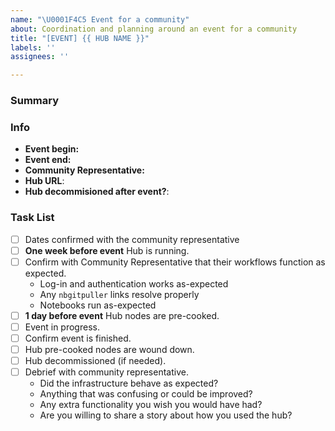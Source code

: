 ```yaml
---
name: "\U0001F4C5 Event for a community"
about: Coordination and planning around an event for a community
title: "[EVENT] {{ HUB NAME }}"
labels: ''
assignees: ''

---
```


### Summary

<!-- Please provide a short, one-sentence summary about this event. -->

### Info

- **Event begin:** <!-- The date that the event will start. -->
- **Event end:** <!-- The date that the event will end. -->
- **Community Representative:** <!-- The GitHub ID of the current representative for the Hub and Community, e.g. @octocat -->
- **Hub URL**: <!-- The URL of the hub that will be used for the event -->
- **Hub decommisioned after event?**: <!-- Will this hub be decommissioned after the event is over? -->

### Task List

- [ ] Dates confirmed with the community representative
- [ ] **One week before event** Hub is running.
- [ ] Confirm with Community Representative that their workflows function as expected.
  - Log-in and authentication works as-expected
  - Any `nbgitpuller` links resolve properly
  - Notebooks run as-expected
- [ ] **1 day before event** Hub nodes are pre-cooked.
- [ ] Event in progress.
- [ ] Confirm event is finished.
- [ ] Hub pre-cooked nodes are wound down.
- [ ] Hub decommissioned (if needed).
- [ ] Debrief with community representative.
  - Did the infrastructure behave as expected?
  - Anything that was confusing or could be improved?
  - Any extra functionality you wish you would have had?
  - Are you willing to share a story about how you used the hub?

